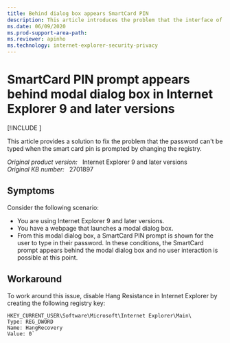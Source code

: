 ```yaml
---
title: Behind dialog box appears SmartCard PIN
description: This article introduces the problem that the interface of the modal dialog box and the SmartCard PIN prompt in the web page can't interact.
ms.date: 06/09/2020
ms.prod-support-area-path: 
ms.reviewer: apinho
ms.technology: internet-explorer-security-privacy
---
```

# SmartCard PIN prompt appears behind modal dialog box in Internet Explorer 9 and later versions

[!INCLUDE [](../includes/browsers-important.md)]

This article provides a solution to fix the problem that the password can't be typed when the smart card pin is prompted by changing the registry.

_Original product version:_ &nbsp; Internet Explorer 9 and later versions  
_Original KB number:_ &nbsp; 2701897

## Symptoms

Consider the following scenario:

- You are using Internet Explorer 9 and later versions.
- You have a webpage that launches a modal dialog box.
- From this modal dialog box, a SmartCard PIN prompt is shown for the user to type in their password.
In these conditions, the SmartCard prompt appears behind the modal dialog box and no user interaction is possible at this point.

## Workaround

To work around this issue, disable Hang Resistance in Internet Explorer by creating the following registry key:

```console
HKEY_CURRENT_USER\Software\Microsoft\Internet Explorer\Main\  
Type: REG_DWORD  
Name: HangRecovery  
Value: 0`
```

